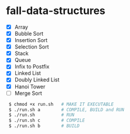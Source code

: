 # fall-data-structures

- [x] Array
- [x] Bubble Sort
- [x] Insertion Sort
- [x] Selection Sort
- [x] Stack
- [x] Queue
- [x] Infix to Postfix
- [x] Linked List
- [x] Doubly Linked List
- [x] Hanoi Tower
- [ ] Merge Sort

``` bash
 $ chmod +x run.sh   # MAKE IT EXECUTABLE
 $ ./run.sh a        # COMPILE, BUILD and RUN
 $ ./run.sh          # RUN
 $ ./run.sh c        # COMPILE
 $ ./run.sh b        # BUILD
```
